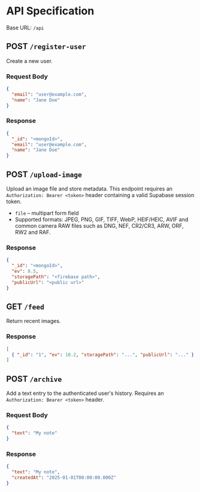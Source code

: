 # API Specification

Base URL: `/api`

## POST `/register-user`
Create a new user.

### Request Body
```json
{
  "email": "user@example.com",
  "name": "Jane Doe"
}
```

### Response
```json
{
  "_id": "<mongoId>",
  "email": "user@example.com",
  "name": "Jane Doe"
}
```

## POST `/upload-image`
Upload an image file and store metadata. This endpoint requires an
`Authorization: Bearer <token>` header containing a valid Supabase session
token.

- `file` – multipart form field
- Supported formats: JPEG, PNG, GIF, TIFF, WebP, HEIF/HEIC, AVIF and common camera RAW files such as DNG, NEF, CR2/CR3, ARW, ORF, RW2 and RAF.

### Response
```json
{
  "_id": "<mongoId>",
  "ev": 8.5,
  "storagePath": "<firebase path>",
  "publicUrl": "<public url>"
}
```

## GET `/feed`
Return recent images.

### Response
```json
[
  { "_id": "1", "ev": 10.2, "storagePath": "...", "publicUrl": "..." }
]
```

## POST `/archive`
Add a text entry to the authenticated user's history. Requires an
`Authorization: Bearer <token>` header.

### Request Body
```json
{
  "text": "My note"
}
```

### Response
```json
{
  "text": "My note",
  "createdAt": "2025-01-01T00:00:00.000Z"
}
```
